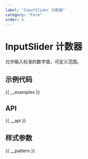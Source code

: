 ```yaml
---
label: "InputSlider 计数器"
category: "Form"
order: 4
---
```


# InputSlider 计数器

允许输入标准的数字值，可定义范围。

## 示例代码

{{ __examples }}

## API

{{ __api }}

## 样式参数

{{ __pattern }}
